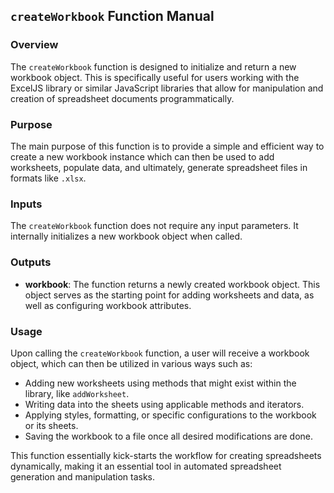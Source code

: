## `createWorkbook` Function Manual

### Overview
The `createWorkbook` function is designed to initialize and return a new workbook object. This is specifically useful for users working with the ExcelJS library or similar JavaScript libraries that allow for manipulation and creation of spreadsheet documents programmatically.

### Purpose
The main purpose of this function is to provide a simple and efficient way to create a new workbook instance which can then be used to add worksheets, populate data, and ultimately, generate spreadsheet files in formats like `.xlsx`.

### Inputs
The `createWorkbook` function does not require any input parameters. It internally initializes a new workbook object when called.

### Outputs
- **workbook**: The function returns a newly created workbook object. This object serves as the starting point for adding worksheets and data, as well as configuring workbook attributes.

### Usage
Upon calling the `createWorkbook` function, a user will receive a workbook object, which can then be utilized in various ways such as:
- Adding new worksheets using methods that might exist within the library, like `addWorksheet`.
- Writing data into the sheets using applicable methods and iterators.
- Applying styles, formatting, or specific configurations to the workbook or its sheets.
- Saving the workbook to a file once all desired modifications are done.

This function essentially kick-starts the workflow for creating spreadsheets dynamically, making it an essential tool in automated spreadsheet generation and manipulation tasks.